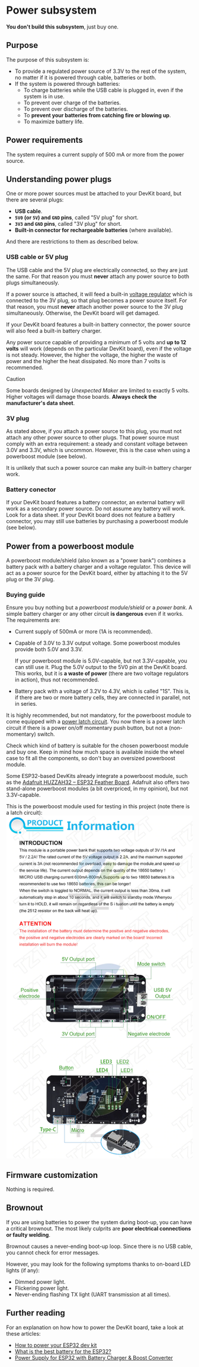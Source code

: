 # Power subsystem

**You don't build this subsystem**, just buy one.

## Purpose

The purpose of this subsystem is:

- To provide a regulated power source of 3.3V to the rest of the system,
  no matter if it is powered through cable, batteries or both.
- If the system is powered through batteries:
  - To charge batteries while the USB cable is plugged in,
    even if the system is in use.
  - To prevent over charge of the batteries.
  - To prevent over discharge of the batteries.
  - To **prevent your batteries from catching fire or blowing up**.
  - To maximize battery life.

## Power requirements

The system requires a current supply of 500 mA or more from the power source.

## Understanding power plugs

One or more power sources must be attached to your DevKit board, but there are several plugs:

- **USB cable**.
- **`5V0` (or `5V`) and `GND` pins**, called "5V plug" for short.
- **`3V3` and `GND` pins**, called "3V plug" for short.
- **Built-in connector for rechargeable batteries** (where available).

And there are restrictions to them as described below.

### USB cable or 5V plug

The USB cable and the 5V plug are electrically connected, so they are just the same.
For that reason you must **never** attach any power source to both plugs simultaneously.

If a power source is attached, it will feed a built-in
[voltage regulator](https://en.wikipedia.org/wiki/Voltage_regulator)
which is connected to the 3V plug, so that plug becomes a power source itself.
For that reason, you must **never** attach another power source to the 3V plug simultaneously.
Otherwise, the DevKit board will get damaged.

If your DevKit board features a built-in battery connector,
the power source will also feed a built-in battery charger.

Any power source capable of providing a minimum of 5 volts and **up to 12 volts** will work
(depends on the particular DevKit board),
even if the voltage is not steady.
However, the higher the voltage, the higher the waste of power and the higher the heat dissipated.
No more than 7 volts is recommended.

> [!CAUTION]
> Some boards designed by *Unexpected Maker* are limited to exactly 5 volts.
> Higher voltages will damage those boards.
> **Always check the manufacturer's data sheet**.

### 3V plug

As stated above, if you attach a power source to this plug,
you must not attach any other power source to other plugs.
That power source must comply with an extra requirement:
a steady and constant voltage between 3.0V and 3.3V, which is uncommon.
However, this is the case when using a powerboost module (see below).

It is unlikely that such a power source can make any built-in battery charger work.

### Battery conector

If your DevKit board features a battery connector,
an external battery will work as a secondary power source.
Do not assume any battery will work. Look for a data sheet.
If your DevKit board does not feature a battery connector,
you may still use batteries by purchasing a powerboost module (see below).

## Power from a powerboost module

A powerboost module/shield (also known as a "power bank")
combines a battery pack with a battery charger and a voltage regulator.
This device will act as a power source for the DevKit board,
either by attaching it to the 5V plug or the 3V plug.

### Buying guide

Ensure you buy nothing but a *powerboost module/shield* or a *power bank*.
A simple battery charger or any other circuit **is dangerous** even if it works.
The requirements are:

- Current supply of 500mA or more (1A is recommended).
- Capable of 3.0V to 3.3V output voltage.
  Some powerboost modules provide both 5.0V and 3.3V.

  If your powerboost module is 5.0V-capable,
  but not 3.3V-capable, you can still use it.
  Plug the 5.0V output to the 5V0 pin at the DevKit board.
  This works, but it is **a waste of power**
  (there are two voltage regulators in action),
  thus not recommended.

- Battery pack with a voltage of 3.2V to 4.3V,
  which is called "1S".
  This is, if there are two or more battery cells,
  they are connected in parallel, not in series.

It is highly recommended, but not mandatory,
for the powerboost module to come equipped with a
[power latch circuit](../PowerLatch/PowerLatch_en.md).
You now there is a power latch circuit
if there is a power on/off momentary push button,
but not a (non-momentary) switch.

Check which kind of battery is suitable for the chosen powerboost module and buy one.
Keep in mind how much space is available inside the wheel case to fit all the components,
so don't buy an oversized powerboost module.

Some ESP32-based DevKits already integrate a powerboost module,
such as the [Adafruit HUZZAH32 – ESP32 Feather Board](https://www.adafruit.com/product/3405).
Adafruit also offers two stand-alone powerboost modules (a bit overpriced, in my opinion),
but not 3.3V-capable.

This is the powerboost module used for testing in this project (note there is a latch circuit):
![module used for testing](./BatteryShieldSpecs.png)

## Firmware customization

Nothing is required.

## Brownout

If you are using batteries to power the system during boot-up, you can have a critical brownout.
The most likely culprits are **poor electrical connections or faulty welding**.

Brownout causes a never-ending boot-up loop.
Since there is no USB cable,
you cannot check for error messages.

However, you may look for the following symptoms thanks to on-board LED lights (if any):

- Dimmed power light.
- Flickering power light.
- Never-ending flashing TX light (UART transmission at all times).

## Further reading

For an explanation on how how to power the DevKit board, take a look at these articles:

- [How to power your ESP32 dev kit](https://techexplorations.com/guides/esp32/begin/power/)
- [What is the best battery for the ESP32?](https://diyi0t.com/best-battery-for-esp32/)
- [Power Supply for ESP32 with Battery Charger & Boost Converter](https://how2electronics.com/power-supply-for-esp32-with-boost-converter-battery-charger/)
